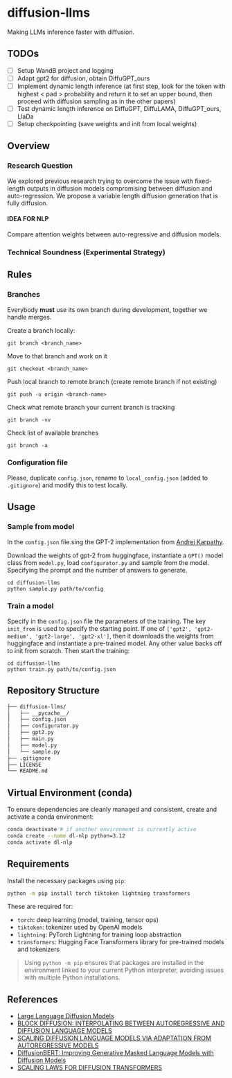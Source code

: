 # diffusion-llms
Making LLMs inference faster with diffusion.

## TODOs
- [ ] Setup WandB project and logging
- [ ] Adapt gpt2 for diffusion, obtain DiffuGPT_ours
- [ ] Implement dynamic length inference (at first step, look for the token with highest < pad > probability and return it to set an upper bound, then proceed with diffusion sampling as in the other papers)
- [ ] Test dynamic length inference on DiffuGPT, DiffuLAMA, DiffuGPT_ours, LlaDa
- [ ] Setup checkpointing (save weights and init from local weights)
## Overview
### Research Question
We explored previous research trying to overcome the issue with fixed-length outputs in diffusion models compromising between diffusion and auto-regression. We propose a variable length diffusion generation that is fully diffusion.

#### IDEA FOR NLP
Compare attention weights between auto-regressive and diffusion models.

### Technical Soundness (Experimental Strategy)

## Rules
### Branches
Everybody **must** use its own branch during development, together we handle merges.

Create a branch locally:
```
git branch <branch_name>
```
Move to that branch and work on it
```
git checkout <branch_name>
```
Push local branch to remote branch (create remote branch if not existing)
```
git push -u origin <branch-name>
```
Check what remote branch your current branch is tracking
```
git branch -vv
```
Check list of available branches
```
git branch -a
```
### Configuration file
Please, duplicate `config.json`, rename to `local_config.json` (added to `.gitignore`) and modify this to test locally.

## Usage
### Sample from model
In the `config.json` file.sing the GPT-2 implementation from [Andrej Karpathy](https://github.com/karpathy/nanoGPT).

Download the weights of gpt-2 from huggingface, instantiate a `GPT()` model class from `model.py`, load `configurator.py` and sample from the model. Specifying the prompt and the number of answers to generate.
``` 
cd diffusion-llms
python sample.py path/to/config
```

### Train a model
Specify in the `config.json` file the parameters of the training. The key `init_from` is used to specify the starting point. If one of `['gpt2', 'gpt2-medium', 'gpt2-large', 'gpt2-xl']`, then it downloads the weights from huggingface and instantiate a pre-trained model. Any other value backs off to init from scratch. Then start the training:
```
cd diffusion-llms
python train.py path/to/config.json
```

## Repository Structure
```zsh
├── diffusion-llms/ 
│   ├── __pycache__/
│   ├── config.json
│   ├── configurator.py 
│   ├── gpt2.py 
│   ├── main.py 
│   ├── model.py 
│   └── sample.py 
├── .gitignore
├── LICENSE
└── README.md
```

## Virtual Environment (conda)
To ensure dependencies are cleanly managed and consistent, create and activate a conda environment:

```bash
conda deactivate # if another environment is currently active
conda create --name dl-nlp python=3.12
conda activate dl-nlp
```

## Requirements
Install the necessary packages using `pip`:

```bash
python -m pip install torch tiktoken lightning transformers
```

These are required for:
- `torch`: deep learning (model, training, tensor ops)
- `tiktoken`: tokenizer used by OpenAI models
- `lightning`: PyTorch Lightning for training loop abstraction
- `transformers`: Hugging Face Transformers library for pre-trained models and tokenizers

> Using `python -m pip` ensures that packages are installed in the environment linked to your current Python interpreter, avoiding issues with multiple Python installations.

## References
- [Large Language Diffusion Models](https://arxiv.org/pdf/2502.09992)
- [BLOCK DIFFUSION: INTERPOLATING BETWEEN AUTOREGRESSIVE AND DIFFUSION LANGUAGE MODELS](https://arxiv.org/pdf/2503.09573)
- [SCALING DIFFUSION LANGUAGE MODELS VIA ADAPTATION FROM AUTOREGRESSIVE MODELS](https://arxiv.org/pdf/2410.17891)
- [DiffusionBERT: Improving Generative Masked Language Models with Diffusion Models](https://arxiv.org/pdf/2211.15029)
- [SCALING LAWS FOR DIFFUSION TRANSFORMERS](https://arxiv.org/pdf/2410.08184)
